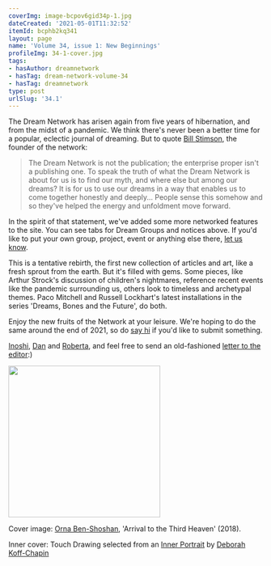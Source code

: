 ```yaml
---
coverImg: image-bcpov6gid34p-1.jpg
dateCreated: '2021-05-01T11:32:52'
itemId: bcphb2kq341
layout: page
name: 'Volume 34, issue 1: New Beginnings'
profileImg: 34-1-cover.jpg
tags:
- hasAuthor: dreamnetwork
- hasTag: dream-network-volume-34
- hasTag: dreamnetwork
type: post
urlSlug: '34.1'
---
```

The Dream Network has arisen again from five years of hibernation, and from the midst of a pandemic. We think there's never been a better time for a popular, eclectic journal of dreaming. But to quote [Bill Stimson](../@billstimson), the founder of the network: 

> The Dream Network is not the publication; the enterprise proper isn't a publishing one. To speak the truth of what the Dream Network is about for us is to find our myth, and where else but among our dreams? It is for us to use our dreams in a way that enables us to come together honestly and deeply... People sense this somehow and so they've helped the energy and unfoldment move forward.

In the spirit of that statement, we've added some more networked features to the site. You can see tabs for Dream Groups and notices above. If you'd like to put your own group, project, event or anything else there, <a href="mailto:hello@dreamnetworkjournal.com">let us know</a>. 

This is a tentative rebirth, the first new collection of articles and art, like a fresh sprout from the earth. But it's filled with gems. Some pieces, like Arthur Strock's discussion of children's nightmares, reference recent events like the pandemic surrounding us, others look to timeless and archetypal themes. Paco Mitchell and Russell Lockhart's latest installations in the series 'Dreams, Bones and the Future', do both. 

Enjoy the new fruits of the Network at your leisure. We're hoping to do the same around the end of 2021, so do <a href="mailto:hello@dreamnetworkjournal.com">say hi</a> if you'd like to submit something.

[Inoshi](../@inoshi), [Dan](../@dan) and [Roberta](../@robertaossana), and feel free to send an old-fashioned <a href="mailto:hello@dreamnetworkjournal.com">letter to the editor</a>:)

<img src="../images/arrival-to-the-third-heaven.jpg" width="300px" height="auto"/>

Cover image: [Orna Ben-Shoshan](../@ornabenshoshan), 'Arrival to the Third Heaven' (2018). 

Inner cover: Touch Drawing selected from an [Inner Portrait](https://touchdrawing.com/gallery/innerportraits/) by [Deborah Koff-Chapin](../@deborahkoffchapin)





